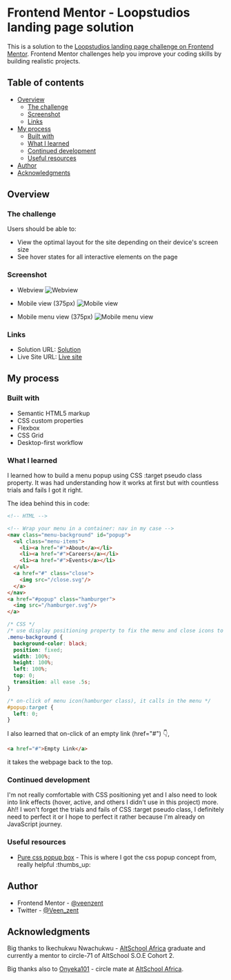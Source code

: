 
# Frontend Mentor - Loopstudios landing page solution

This is a solution to the [Loopstudios landing page challenge on Frontend Mentor](https://www.frontendmentor.io/challenges/loopstudios-landing-page-N88J5Onjw). Frontend Mentor challenges help you improve your coding skills by building realistic projects. 

## Table of contents

- [Overview](#overview)
  - [The challenge](#the-challenge)
  - [Screenshot](#screenshot)
  - [Links](#links)
- [My process](#my-process)
  - [Built with](#built-with)
  - [What I learned](#what-i-learned)
  - [Continued development](#continued-development)
  - [Useful resources](#useful-resources)
- [Author](#author)
- [Acknowledgments](#acknowledgments)

## Overview

### The challenge

Users should be able to:

- View the optimal layout for the site depending on their device's screen size
- See hover states for all interactive elements on the page

### Screenshot

- Webview
![Webview](/Screenshots/Webview%20capture_20-4-2023_23275_127.0.0.1.jpeg)

- Mobile view (375px)
![Mobile view](/Screenshots/Mobileview(375px)%20capture_20-4-2023_232958_127.0.0.1.jpeg)

- Mobile menu view (375px)
![Mobile menu view](/Screenshots/Mobile%20menu%20view(375px)%20capture_20-4-2023_233310_127.0.0.1.jpeg) 

### Links

- Solution URL: [Solution](https://github.com/veenzent/Loopstudios-Landing-Page)
- Live Site URL: [Live site](https://loopstudios-veenzent.netlify.app/#)

## My process

### Built with

- Semantic HTML5 markup
- CSS custom properties
- Flexbox
- CSS Grid
- Desktop-first workflow

### What I learned

I learned how to build a menu popup using CSS :target pseudo class property. It was had understanding how it works at first but with countless trials and fails I got it right. 

The idea behind this in code:

```html
<!-- HTML -->

<!-- Wrap your menu in a container: nav in my case -->
<nav class="menu-background" id="popup">
  <ul class="menu-items">
    <li><a href="#">About</a></li>
    <li><a href="#">Careers</a></li>
    <li><a href="#">Events</a></li>
  </ul>
  <a href="#" class="close">
    <img src="/close.svg"/>
  </a>
</nav>
<a href="#popup" class="hamburger">
  <img src="/hamburger.svg"/>
</a>
```
```css
/* CSS */
/* use display positioning property to fix the menu and close icons to top right then :point_down: :point_down: */
.menu-background {
  background-color: black;
  position: fixed;
  width: 100%;
  height: 100%;
  left: 100%;
  top: 0;
  transition: all ease .5s;
}

/* on-click of menu icon(hamburger class), it calls in the menu */
#popup:target {
  left: 0;
}
```
I also learned that on-click of an empty link (href="#") :point_down:,
```html
<a href="#">Empty Link</a>
```
it takes the webpage back to the top.

### Continued development

I'm not really comfortable with CSS positioning yet and I also need to look into link effects (hover, active, and others I didn't use in this project) more. Ah!! I won't forget the trials  and fails of CSS :target pseudo class, I definitely need to perfect it or I hope to perfect it rather because I'm already on JavaScript journey.

### Useful resources

- [Pure css popup box](https://codepen.io/imprakash/pen/GgNMXO) - This is where I got the css popup concept from, really helpful :thumbs_up:

## Author

- Frontend Mentor - [@veenzent](https://www.frontendmentor.io/profile/veenzent)
- Twitter - [@Veen_zent](https://www.twitter.com/Veen_zent)

## Acknowledgments

Big thanks to Ikechukwu Nwachukwu - [AltSchool Africa](altschoolafrica.com) graduate and currently a mentor to circle-71 of AltSchool S.O.E Cohort 2.

Big thanks also to [Onyeka101](https://github.com/Onyeka101) - circle mate at [AltSchool Africa](altschoolafrica.com).
